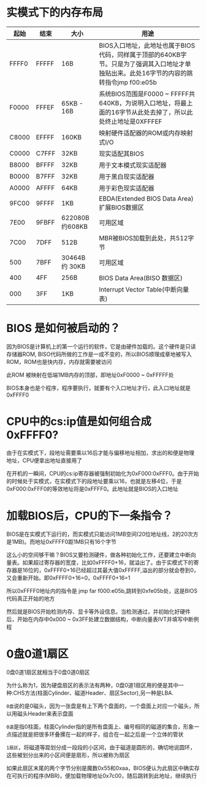 # 实模式下的内存布局

| 起始 |结束  |大小  | 用途 |
| --- | --- | --- | --- |
| FFFF0 | FFFFF | 16B | BIOS入口地址，此地址也属于BIOS代码，同样属于顶部的640KB字节。只是为了强调其入口地址才单独贴出来。此处16字节的内容的跳转指令jmp f00:e05b |
| F0000 | FFFEF | 65KB - 16B |系统BIOS范围是F0000 ~ FFFFF共640KB，为说明入口地址，将最上面的16字节从此处去掉了，所以此处终止地址是0XFFFEF  |
| C8000 | EFFFF | 160KB | 映射硬件适配器的ROM或内存映射式I/O |
| C0000 | C7FFF | 32KB | 现实适配其BIOS |
| B8000 | BFFFF | 32KB |用于文本模式现实适配器  |
| B0000 | B7FFF | 32KB | 用于黑白现实适配器 |
| A0000 | AFFFF | 64KB | 用于彩色现实适配器 |
| 9FC00 | 9FFFF | 1KB | EBDA(Extended BIOS Data Area)扩展BIOS数据区 |
| 7E00 | 9FBFF | 622080B约608KB | 可用区域 |
| 7C00 | 7DFF | 512B |MBR被BIOS加载到此处，共512字节  |
| 500 | 7BFF | 30464B 约 30KB | 可用区域  |
| 400 | 4FF | 256B | BIOS Data Area(BISO 数据区) |
| 000 | 3FF | 1KB | Interrupt Vector Table(中断向量表) |

# BIOS 是如何被启动的？
因为BIOS是计算机上的第一个运行的软件，它是由硬件加载的。这个硬件是只读存储器ROM, BISO代码所做的工作是一成不变的，所以BIOS顺理成章地被写入ROM，ROM也是快内存，内存就需要被访问

此ROM 被映射在低端1MB内存的顶部，即地址0xF0000 ~ 0xFFFFF处

BIOS本身也是个程序，程序要执行，就要有个入口地址才行，此入口地址就是0xFFFF0

# CPU中的cs:ip值是如何组合成0xFFFF0?
由于在实模式下，段地址需要乘以16后才能与偏移地址相加，求出的和便是物理地址，CPU便拿出地址直接用了

在开机的一瞬间，CPU的cs:ip寄存器被强制初始化为0xF000:0xFFF0。由于开始的时候处于实模式，在实模式下的段地址要乘以16，也就是左移4位，于是0xF000:0xFFF0的等效地址将是0xFFFF0。此地址就是BIOS的入口地址

# 加载BIOS后，CPU的下一条指令？
BIOS是在实模式下运行的，而实模式只能访问1MB空间(20位地址线，2的20次方是1MB)。而地址0xFFFF0距1MB只有16个字节

这么小的空间够干嘛？BIOS又要检测硬件，做各种初始化工作，还要建立中断向量表。如果超过寄存器的宽度，比如0xFFFF0+16，就溢出了。由于实模式下的寄存器是16位的，0xFFFF0+16已经超过其最大值0xFFFFF,溢出的部分就会卷到0，又会重新开始。即0xFFFF0+16=0，0xFFFF0+16=1

所以0xFFFF0地址内的指令是 jmp far f000:e05b,跳转到0xfe05b处，这是BIOS代码真正开始的地方

然后就是BIOS开始检测内存、显卡等外设信息。当检测通过，并初始化好硬件后，开始在内存中0x000 ~ 0x3FF处建立数据结构，中断向量表IVT并填写中断例程

# 0盘0道1扇区
0盘0道1扇区就相当于0盘0道0扇区

为什么称为1，因为硬盘扇区的表示法有两种，0盘0道1扇区用的便是其中一种:CHS方法(柱面Cylinder、磁道Header、扇区Sector),另一种是LBA. 

`0盘`说的是0磁头，因为一张盘是有上下两个盘面的，一个盘面上对应一个磁头，所以用磁头Header来表示盘面

`0道`是指0柱面，柱面Cylinder指的是所有盘面上、编号相同的磁道的集合，形象一点描述就是把很多环叠摞在一起的样子，组合在一起之后是一个立体的管状

`1扇区`，将磁道等距划分成一段段的小区间，由于磁道是圆形的，确切地说圆环，这些被划分出来的小区间便是扇形，所以被称为扇区

如果此扇区末尾的两个字节分别是魔数0x55和0xaa，BIOS便认为此扇区中确实存在可执行的程序(MBR)，便加载物理地址0x7c00，随后跳转到此地址，继续执行